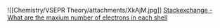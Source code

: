 ![[Chemistry/VSEPR Theory/attachments/XkAjM.jpg]]
[Stackexchange - What are the maxium number of electrons in each shell](https://chemistry.stackexchange.com/a/8603)
